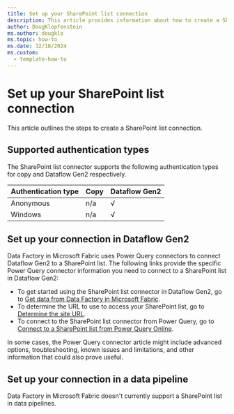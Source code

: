 ```yaml
---
title: Set up your SharePoint list connection
description: This article provides information about how to create a SharePoint list connection in Microsoft Fabric.
author: DougKlopfenstein
ms.author: dougklo
ms.topic: how-to
ms.date: 12/18/2024
ms.custom:
  - template-how-to
---
```


# Set up your SharePoint list connection

This article outlines the steps to create a SharePoint list connection.


## Supported authentication types

The SharePoint list connector supports the following authentication types for copy and Dataflow Gen2 respectively.  

|Authentication type |Copy |Dataflow Gen2 |
|:---|:---|:---|
|Anonymous| n/a | √ |
|Windows| n/a | √ |

## Set up your connection in Dataflow Gen2

Data Factory in Microsoft Fabric uses Power Query connectors to connect Dataflow Gen2 to a SharePoint list. The following links provide the specific Power Query connector information you need to connect to a SharePoint list in Dataflow Gen2:

- To get started using the SharePoint list connector in Dataflow Gen2, go to [Get data from Data Factory in Microsoft Fabric](/power-query/where-to-get-data#get-data-from-data-factory-in-microsoft-fabric-preview).
- To determine the URL to use to access your SharePoint list, go to [Determine the site URL](/power-query/connectors/sharepoint-list#determine-the-site-url).
- To connect to the SharePoint list connector from Power Query, go to [Connect to a SharePoint list from Power Query Online](/power-query/connectors/sharepoint-list#connect-to-a-sharepoint-list-from-power-query-online).

In some cases, the Power Query connector article might include advanced options, troubleshooting, known issues and limitations, and other information that could also prove useful.

## Set up your connection in a data pipeline

Data Factory in Microsoft Fabric doesn't currently support a SharePoint list in data pipelines.
